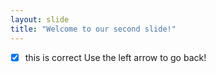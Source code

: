 ```yaml
---
layout: slide
title: "Welcome to our second slide!"
---
```

- [x] this is correct
Use the left arrow to go back!

